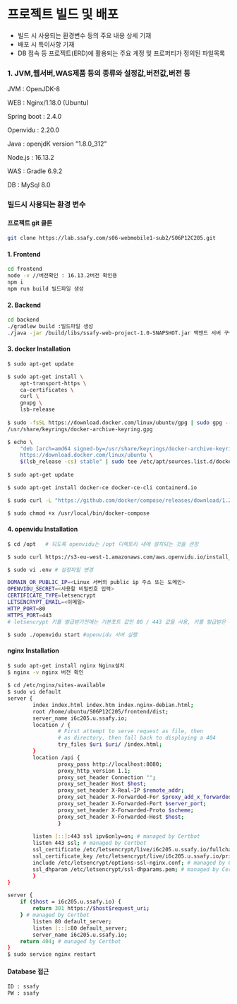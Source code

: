 # 프로젝트 빌드 및 배포

- 빌드 시 사용되는 환경변수 등의 주요 내용 상세 기재
- 배포 시 특이사항 기재
- DB 접속 등 프로젝트(ERD)에 활용되는 주요 계정 및 프로퍼티가 정의된 파일목록



### 1. JVM,웹서버,WAS제품 등의 종류와 설정값,버전값,버전 등

JVM : OpenJDK-8

WEB : Nginx/1.18.0 (Ubuntu)

Spring boot : 2.4.0

Openvidu : 2.20.0

Java : openjdK version "1.8.0_312"

Node.js : 16.13.2

WAS : Gradle 6.9.2

DB : MySql 8.0



### 빌드시 사용되는 환경 변수 

#### 프로젝트 git 클론

```bash
git clone https://lab.ssafy.com/s06-webmobile1-sub2/S06P12C205.git
```



#### 1. Frontend

```bash
cd frontend
node -v //버전확인 : 16.13.2버전 확인용
npm i 
npm run build 빌드파일 생성
```



#### 2. Backend

```bash
cd backend
./gradlew build :빌드파일 생성
./java -jar /build/libs/ssafy-web-project-1.0-SNAPSHOT.jar 백엔드 서버 구동
```



#### 3. docker Installation

```bash
$ sudo apt-get update

$ sudo apt-get install \
	apt-transport-https \
	ca-certificates \
	curl \
	gnupg \
	lsb-release
	
$ sudo -fsSL https://download.docker.com/linux/ubuntu/gpg | sudo gpg --dearmor -o
/usr/share/keyrings/docker-archive-keyring.gpg

$ echo \
	"deb [arch=amd64 signed-by=/usr/share/keyrings/docker-archive-keyring.gpg]
	https://download.docker.com/linux/ubuntu \
	$(lsb_release -cs) stable" | sudo tee /etc/apt/sources.list.d/docker.list > /dev/null
	
$ sudo apt-get update

$ sudo apt-get install docker-ce docker-ce-cli containerd.io

$ sudo curl -L "https://github.com/docker/compose/releases/download/1.29.2/docker-compose-$(uname -s)-$(uname -m)" -o /usr/local/bin/docker-compose

$ sudo chmod +x /usr/local/bin/docker-compose
```



#### 4. openvidu Installation

```bash
$ cd /opt   # 되도록 openvidu는 /opt 디렉토리 내에 설치되는 것을 권장

$ sudo curl https://s3-eu-west-1.amazonaws.com/aws.openvidu.io/install_openvidu_latest.sh | sudo bash

$ sudo vi .env # 설정파일 변경

DOMAIN_OR_PUBLIC_IP=<Linux 서버의 public ip 주소 또는 도메인>
OPENVIDU_SECRET=<사용할 비밀번호 입력>
CERTIFICATE_TYPE=letsencrypt 
LETSENCRYPT_EMAIL=<이메일>
HTTP_PORT=80
HTTPS_PORT=443
# letsencrypt 키를 발급받기전에는 기본포트 값인 80 / 443 값을 사용, 키를 발급받은 후 포트 변경 추천

$ sudo ./openvidu start #openvidu 서버 실행
```



#### nginx Installation

``` bash
$ sudo apt-get install nginx Nginx설치
$ nginx -v nginx 버전 확인
 
$ cd /etc/nginx/sites-available
$ sudo vi default 
server {
        index index.html index.htm index.nginx-debian.html;
        root /home/ubuntu/S06P12C205/frontend/dist;
        server_name i6c205.u.ssafy.io;
        location / {
                # First attempt to serve request as file, then
                # as directory, then fall back to displaying a 404
                try_files $uri $uri/ /index.html;
        }
        location /api {
                proxy_pass http://localhost:8080;
                proxy_http_version 1.1;
                proxy_set_header Connection "";
                proxy_set_header Host $host;
                proxy_set_header X-Real-IP $remote_addr;
                proxy_set_header X-Forwarded-For $proxy_add_x_forwarded_for;
                proxy_set_header X-Forwarded-Port $server_port;
                proxy_set_header X-Forwarded-Proto $scheme;
                proxy_set_header X-Forwarded-Host $host;
                }
                
        listen [::]:443 ssl ipv6only=on; # managed by Certbot
        listen 443 ssl; # managed by Certbot
        ssl_certificate /etc/letsencrypt/live/i6c205.u.ssafy.io/fullchain.pem; # managed by Certbot
        ssl_certificate_key /etc/letsencrypt/live/i6c205.u.ssafy.io/privkey.pem; # managed by Certbot
        include /etc/letsencrypt/options-ssl-nginx.conf; # managed by Certbot
        ssl_dhparam /etc/letsencrypt/ssl-dhparams.pem; # managed by Certbot
        }
}

server {
    if ($host = i6c205.u.ssafy.io) {
        return 301 https://$host$request_uri;
    } # managed by Certbot
        listen 80 default_server;
        listen [::]:80 default_server;
        server_name i6c205.u.ssafy.io;
    return 404; # managed by Certbot
}
$ sudo service nginx restart
```



#### Database 접근

```bash 
ID : ssafy
PW : ssafy
```





